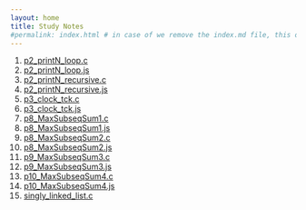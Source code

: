 ```yaml
---
layout: home
title: Study Notes
#permalink: index.html # in case of we remove the index.md file, this doc will be the index page
---
```


<div class="row">
<div class="columnStmt" markdown="1">

1.   [p2_printN_loop.c](p2_printN_loop.c)
1.   [p2_printN_loop.js](p2_printN_loop.js)
1.   [p2_printN_recursive.c](p2_printN_recursive.c)
1.   [p2_printN_recursive.js](p2_printN_recursive.js)
1.   [p3_clock_tck.c](p3_clock_tck.c)
1.   [p3_clock_tck.js](p3_clock_tck.js)
1.   [p8_MaxSubseqSum1.c](p8_MaxSubseqSum1.c)
1.   [p8_MaxSubseqSum1.js](p8_MaxSubseqSum1.js)
1.   [p8_MaxSubseqSum2.c](p8_MaxSubseqSum2.c)
1.   [p8_MaxSubseqSum2.js](p8_MaxSubseqSum2.js)
1.   [p9_MaxSubseqSum3.c](p9_MaxSubseqSum3.c)
1.   [p9_MaxSubseqSum3.js](p9_MaxSubseqSum3.js)
1.   [p10_MaxSubseqSum4.c](p10_MaxSubseqSum4.c)
1.   [p10_MaxSubseqSum4.js](p10_MaxSubseqSum4.js)
1.   [singly_linked_list.c](singly_linked_list.c)


</div>
</div>